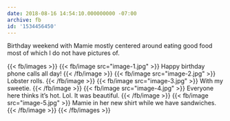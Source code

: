 ```yaml
---
date: 2018-08-16 14:54:10.000000000 -07:00
archive: fb
id: '1534456450'
---
```


Birthday weekend with Mamie mostly centered around eating good food most of which I do not have pictures of.

{{< fb/images >}}
{{< fb/image src="image-1.jpg" >}}
Happy birthday phone calls all day!
{{< /fb/image >}}
{{< fb/image src="image-2.jpg" >}}
Lobster rolls.
{{< /fb/image >}}
{{< fb/image src="image-3.jpg" >}}
With my sweetie.
{{< /fb/image >}}
{{< fb/image src="image-4.jpg" >}}
Everyone here thinks it’s hot. Lol. It was beautiful.
{{< /fb/image >}}
{{< fb/image src="image-5.jpg" >}}
Mamie in her new shirt while we have sandwiches.
{{< /fb/image >}}
{{< /fb/images >}}
